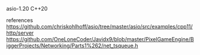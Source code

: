 asio-1.20
C++20

references
https://github.com/chriskohlhoff/asio/tree/master/asio/src/examples/cpp11/http/server
https://github.com/OneLoneCoder/Javidx9/blob/master/PixelGameEngine/BiggerProjects/Networking/Parts1%262/net_tsqueue.h
